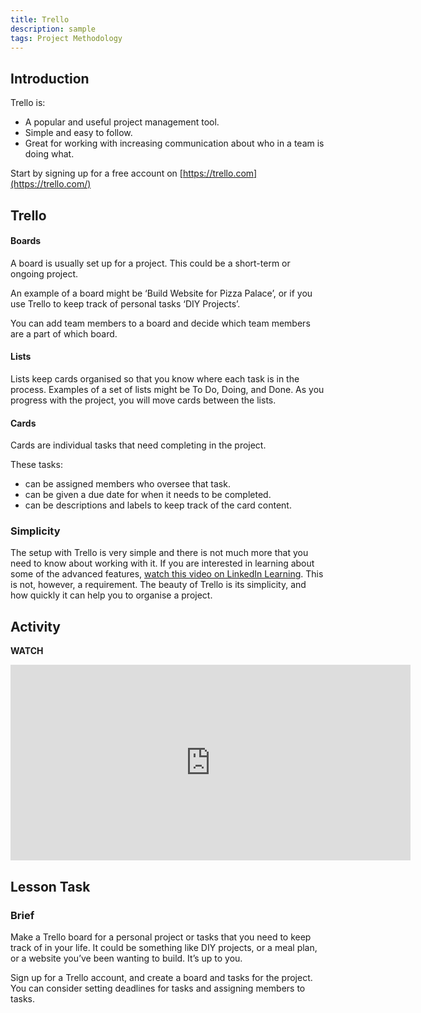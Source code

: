 ```yaml
---
title: Trello
description: sample
tags: Project Methodology
---
```


## Introduction

Trello is:

- A popular and useful project management tool.
- Simple and easy to follow.
- Great for working with increasing communication about who in a team is doing what.

Start by signing up for a free account on [https://trello.com](https://trello.com/)

## Trello

#### Boards

A board is usually set up for a project. This could be a short-term or ongoing project.

An example of a board might be ‘Build Website for Pizza Palace’, or if you use Trello to keep track of personal tasks ‘DIY Projects’.

You can add team members to a board and decide which team members are a part of which board.

#### Lists

Lists keep cards organised so that you know where each task is in the process. Examples of a set of lists might be To Do, Doing, and Done. As you progress with the project, you will move cards between the lists.

#### Cards

Cards are individual tasks that need completing in the project.

These tasks:

- can be assigned members who oversee that task.
- can be given a due date for when it needs to be completed.
- can be descriptions and labels to keep track of the card content.

### Simplicity

The setup with Trello is very simple and there is not much more that you need to know about working with it. If you are interested in learning about some of the advanced features, [watch this video on LinkedIn Learning](https://www.linkedin.com/learning/trello-for-agile-teams/work-collaboratively-in-agile-teams-with-trello?u=43268076). This is not, however, a requirement. The beauty of Trello is its simplicity, and how quickly it can help you to organise a project.

## Activity

**WATCH**

<iframe src="https://player.vimeo.com/video/455459271?h=33fb9f4c14&title=0&byline=0&portrait=0" width="640" height="313" frameborder="0" allow="autoplay; fullscreen; picture-in-picture" allowfullscreen></iframe>

## Lesson Task

### Brief

Make a Trello board for a personal project or tasks that you need to keep track of in your life. It could be something like DIY projects, or a meal plan, or a website you’ve been wanting to build. It’s up to you.

Sign up for a Trello account, and create a board and tasks for the project. You can consider setting deadlines for tasks and assigning members to tasks.
